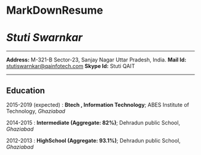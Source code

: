 # MarkDownResume


_Stuti Swarnkar_
============   

****************************************************
 **Address:** M-321-B Sector-23, Sanjay Nagar Uttar Pradesh, India.
 **Mail Id:** stutiswarnkar@qainfotech.com
 **Skype Id:** Stuti QAIT
***********************              ***************************** 

Education
---------

2015-2019 (expected)
:   **Btech , Information Technology**; ABES Institute of Technology, _Ghaziabad_

   
2014-2015
:   **Intermediate (Aggregate: 82%)**; Dehradun public School, _Ghaziabad_
   

2012-2013
:    **HighSchool (Aggregate: 93.1%)**; Dehradun public School,  _Ghaziabad_

   

